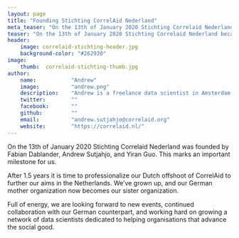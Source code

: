 ```yaml
---
layout: page
title: "Founding Stichting CorrelAid Nederland"
meta_teaser: "On the 13th of January 2020 Stichting Correlaid Nederland became official"
teaser: "On the 13th of January 2020 Stichting Correlaid Nederland became official"
header:
    image: correlaid-stichting-header.jpg
    background-color: "#262930"
image:
    thumb:  correlaid-stichting-thumb.jpg
author:
    name:           "Andrew"
    image:          "andrew.png"
    description:    "Andrew is a freelance data scientist in Amsterdam working with Search and Recommender Systems. He's currently also busy making the Dutch chapter of CorrelAid a success."
    twitter:        ""
    facebook:       ""
    github:         ""
    email:          "andrew.sutjahjo@correlaid.org"
    website:        "https://correlaid.nl/"
---
```



On the 13th of January 2020 Stichting Correlaid Nederland was founded by Fabian Dablander, Andrew Sutjahjo, and Yiran Guo. This marks an important milestone for us.

After 1.5 years it is time to professionalize our Dutch offshoot of CorrelAid to further our aims in the Netherlands. We’ve grown up, and our German mother organization now becomes our sister organization.

Full of energy, we are looking forward to new events, continued collaboration with our German counterpart, and working hard on growing a network of data scientists dedicated to helping organisations that advance the social good.
